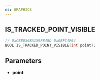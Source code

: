 ```yaml
---
ns: GRAPHICS
---
```

## IS_TRACKED_POINT_VISIBLE

```c
// 0xCBB056BA159FB48D 0x0BFC4F64
BOOL IS_TRACKED_POINT_VISIBLE(int point);
```

## Parameters
* **point**:
